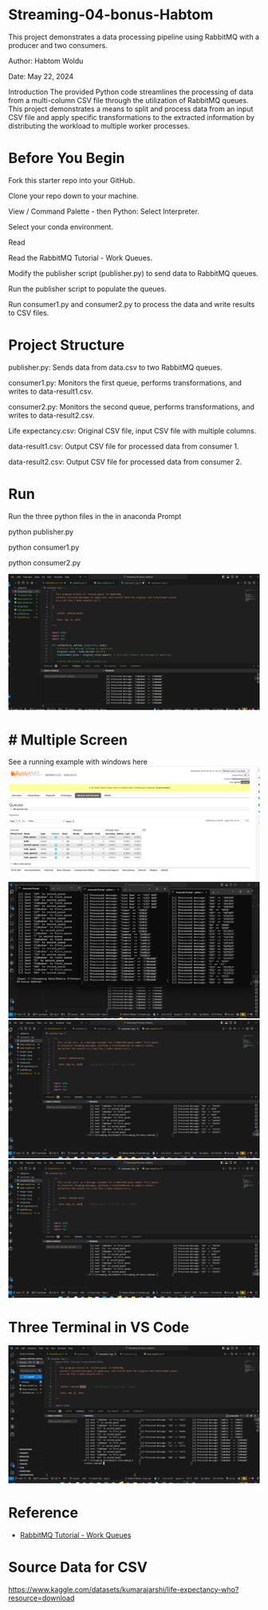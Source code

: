 # Streaming-04-bonus-Habtom

This project demonstrates a data processing pipeline using RabbitMQ with a producer and two consumers.

Author: Habtom Woldu

Date: May 22, 2024

Introduction
The provided Python code streamlines the processing of data from a multi-column CSV file through the utilization of RabbitMQ queues. This project demonstrates a means to split and process data from an input CSV file and apply specific transformations to the extracted information by distributing the workload to multiple worker processes.

# Before You Begin
Fork this starter repo into your GitHub.

Clone your repo down to your machine.

View / Command Palette - then Python: Select Interpreter.

Select your conda environment.

Read

Read the RabbitMQ Tutorial - Work Queues.

Modify the publisher script (publisher.py) to send data to RabbitMQ queues.

Run the publisher script to populate the queues.

Run consumer1.py and consumer2.py to process the data and write results to CSV files.

# Project Structure
publisher.py: Sends data from data.csv to two RabbitMQ queues.

consumer1.py: Monitors the first queue, performs transformations, and writes to data-result1.csv.

consumer2.py: Monitors the second queue, performs transformations, and writes to data-result2.csv.

Life expectancy.csv: Original CSV file, input CSV file with multiple columns.

data-result1.csv: Output CSV file for processed data from consumer 1.

data-result2.csv: Output CSV file for processed data from consumer 2.


# Run 

Run the three python files in the  in anaconda Prompt 

python publisher.py

python consumer1.py

python consumer2.py

![alt text](image-1.png)
# # Multiple Screen

See a running example with windows here
![alt text](image-2.png)
![alt text](image-3.png)
![alt text](image-4.png)
![alt text](image-4.png)

# Three Terminal in VS Code
![alt text](image-5.png)

# Reference

- [RabbitMQ Tutorial - Work Queues](https://www.rabbitmq.com/tutorials/tutorial-two-python.html)


# Source Data for CSV 

https://www.kaggle.com/datasets/kumarajarshi/life-expectancy-who?resource=download
